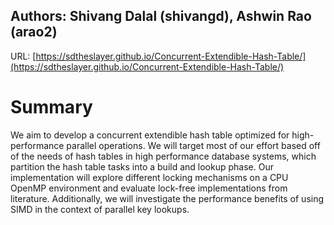 ## Authors: Shivang Dalal (shivangd), Ashwin Rao (arao2) 

URL: [https://sdtheslayer.github.io/Concurrent-Extendible-Hash-Table/](https://sdtheslayer.github.io/Concurrent-Extendible-Hash-Table/)

# Summary
We aim to develop a concurrent extendible hash table optimized for high-performance parallel operations. We will target most of our effort based off of the needs of hash tables in high performance database systems, which partition the hash table tasks into a build and lookup phase. Our implementation will explore different locking mechanisms on a CPU OpenMP environment and evaluate lock-free implementations from literature. Additionally, we will investigate the performance benefits of using SIMD in the context of parallel key lookups. 

<!-- TITLE: Please provide the title of your project, followed by the names of all team members.
Teams must be two students. There are no exceptions to this rule.
URL: Please provide the URL for your project web page.
SUMMARY: Summarize your project in no more than 2-3 sentences. Describe what you plan
to do and what parallel systems you will be working with. Example one-liners include (you
should add a bit more detail):
• We are going to implement an optimized Smoothed Particle Hydrodynamics fluid
solver on the NVIDIA GPUs in the lab.
• We are going port the Go runtime to Blacklight.
2
• We are going to create optimized implementations of sparse-matrix multiplication on
both GPU and multi-core CPU platforms, and perform a detailed analysis of both
systems’ performance characteristics.
• We are going to back-engineer the unpublished machine specifications of the GPU in
the tablet my partner just purchased.
• We are going to implement two possible algorithms for a real-time computer vision
application on a mobile device and measure their energy consumption in the lab.
BACKGROUND: If your project involves accelerating a compute-intensive application, describe the application or piece of the application you are going to implement in more
detail. This description need only be a few paragraphs. It might be helpful to include a
block diagram or pseudocode of the basic idea. An important detail is what aspects of the
problem might benefit from parallelism and why?
THE CHALLENGE: Describe why the problem is challenging. What aspects of the problem
might make it difficult to parallelize? In other words, what to you hope to learn by doing
the project?
• Describe the workload: what are the dependencies, what are its memory access characteristics? (is there locality? is there a high communication to computation ratio?),
is there divergent execution?
• Describe constraints: What are the properties of the system that make mapping the
workload to it challenging?
RESOURCES: Describe the resources (type of computers, starter code, etc.) you will use.
What code base will you start from? Are you starting from scratch or using an existing
piece of code? Is there a book or paper that you are using as a reference (if so, provide a
citation)? Are there any other resources you need, but haven’t figured out how to obtain
yet? Could you benefit from access to any special machines?
GOALS AND DELIVERABLES: Describe the deliverables or goals of your project. This
is by far the most important section of the proposal!
• Separate your goals into what you PLAN TO ACHIEVE (what you believe you must
get done to have a successful project and get the grade you expect) and an extra
goal or two that you HOPE TO ACHIEVE if the project goes really well and you get
ahead of schedule, as well as goals in case the work goes more slowly. It may not be
possible to state precise performance goals at this time, but we encourage you be as
precise as possible. If you do state a goal, give some justification of why you think
you can achieve it. (e.g., I hope to speed up my starter code 10x, because if I did it
would run in real-time.)
• If applicable, describe the demo you plan to show at the poster session (Will it be an
interactive demo? Will you show an output of the program that is really neat? Will
you show speedup graphs?). Specifically, what will you show us that will demonstrate
you did a good job?
• If your project is an analysis project, what are you hoping to learn about the workload
or system being studied? What question(s) do you plan to answer in your analysis?
• Systems project proposals should describe what the system will be capable of and
what performance is hoped to be achieved.
3
PLATFORM CHOICE: Describe why the platform (computer and/or language) you have
chosen is a good one for your needs. Why does it make sense to use this parallel system
for the workload you have chosen?
SCHEDULE: Produce a schedule for your project. Your schedule should have at least
one item to do per week. List what you plan to get done each week from now until
the parallelism competition in order to meet your project goals. Keep in mind that due to
other classes, you’ll have more time to work some weeks than others (work that into the
schedule). You will need to re-evaluate your progress at the end of each week and update
this schedule accordingly. Note the intermediate milestone deadline is April 19. In your
schedule we encourage you to be precise as precise as possible. It’s often helpful to work
backward in time from your deliverables and goals, writing down all the little things you’ll
need to do (establish the dependencies).
Submitting your proposal writeup: Please post your writeup on your project web page.
(Note that you will also be posting updates and results to this web page, so your proposal
should be a link on your web page, not the entire web page itself.) In addition, please
submit your writeup to Gradescope (as a group submission). As noted earlier, that writeup
should include a URL for your project web page. (Note: the Gradescope submission should
be a PDF of the full proposal; not just a link to the proposal on your project web site.) -->
